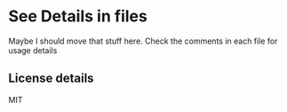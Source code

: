 See Details in files
====================

Maybe I should move that stuff here.
Check the comments in each file for usage details

## License details

MIT

